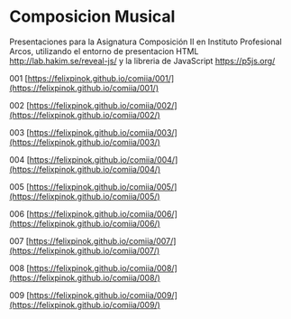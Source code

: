 # Composicion Musical
Presentaciones para la Asignatura Composición II en Instituto Profesional Arcos, utilizando el entorno de presentacion HTML http://lab.hakim.se/reveal-js/ y la libreria de JavaScript https://p5js.org/


001 [https://felixpinok.github.io/comiia/001/](https://felixpinok.github.io/comiia/001/)

002 [https://felixpinok.github.io/comiia/002/](https://felixpinok.github.io/comiia/002/)

003 [https://felixpinok.github.io/comiia/003/](https://felixpinok.github.io/comiia/003/)

004 [https://felixpinok.github.io/comiia/004/](https://felixpinok.github.io/comiia/004/)

005 [https://felixpinok.github.io/comiia/005/](https://felixpinok.github.io/comiia/005/)

006 [https://felixpinok.github.io/comiia/006/](https://felixpinok.github.io/comiia/006/)

007 [https://felixpinok.github.io/comiia/007/](https://felixpinok.github.io/comiia/007/)

008 [https://felixpinok.github.io/comiia/008/](https://felixpinok.github.io/comiia/008/)

009 [https://felixpinok.github.io/comiia/009/](https://felixpinok.github.io/comiia/009/)
